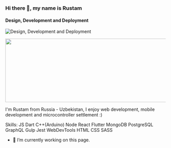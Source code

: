 ### Hi there 👋, my name is Rustam
#### Design, Development and Deployment
![Design, Development and Deployment]()

<img src="https://scontent.ftas2-2.fna.fbcdn.net/v/t1.0-9/86730448_10159251599848356_9150712043588812800_n.jpg?_nc_cat=102&ccb=2&_nc_sid=e3f864&_nc_ohc=uVwn5GyckkMAX8fHPy-&_nc_ht=scontent.ftas2-2.fna&oh=b5c24f3276ab6e78d3d8fe32c9a2b373&oe=601298AE" style="width:800px; height:200px; object-fit:cover;">

I'm Rustam from Russia - Uzbekistan, I enjoy web development, mobile development and microcontroller settlement :)

Skills: JS Dart C++(Arduino) Node React Flutter MongoDB PostgreSQL GraphQL Gulp Jest WebDevTools HTML CSS SASS

- 🔭 I’m currently working on this page. 
